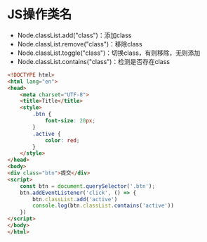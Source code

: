 # JS操作类名
- Node.classList.add("class")：添加class   
- Node.classList.remove("class")：移除class
- Node.classList.toggle("class")：切换class，有则移除，无则添加
- Node.classList.contains("class")：检测是否存在class

```html
<!DOCTYPE html>
<html lang="en">
<head>
    <meta charset="UTF-8">
    <title>Title</title>
    <style>
        .btn {
            font-size: 20px;
        }
        .active {
            color: red;
        }
    </style>
</head>
<body>
<div class="btn">提交</div>
<script>
    const btn = document.querySelector('.btn');
    btn.addEventListener('click', () => {
        btn.classList.add('active')
        console.log(btn.classList.contains('active'))
    })
</script>
</body>
</html>

```
